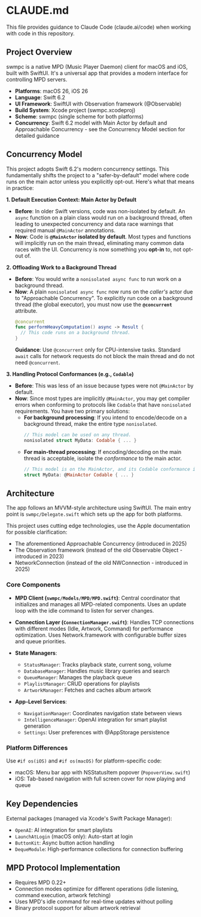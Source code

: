 # CLAUDE.md

This file provides guidance to Claude Code (claude.ai/code) when working with code in this repository.

## Project Overview

swmpc is a native MPD (Music Player Daemon) client for macOS and iOS, built with SwiftUI. It's a universal app that provides a modern interface for controlling MPD servers.

- **Platforms**: macOS 26, iOS 26
- **Language**: Swift 6.2
- **UI Framework**: SwiftUI with Observation framework (@Observable)
- **Build System**: Xcode project (swmpc.xcodeproj)
- **Scheme**: swmpc (single scheme for both platforms)
- **Concurrency**: Swift 6.2 model with Main Actor by default and Approachable Concurrency - see the Concurrency Model section for detailed guidance

## Concurrency Model

This project adopts Swift 6.2's modern concurrency settings. This fundamentally shifts the project to a "safer-by-default" model where code runs on the main actor unless you explicitly opt-out. Here's what that means in practice:

**1. Default Execution Context: Main Actor by Default**

- **Before**: In older Swift versions, code was non-isolated by default. An `async` function on a plain class would run on a background thread, often leading to unexpected concurrency and data race warnings that required manual `@MainActor` annotations.
- **Now**: Code is **`@MainActor` isolated by default**. Most types and functions will implicitly run on the main thread, eliminating many common data races with the UI. Concurrency is now something you **opt-in** to, not opt-out of.

**2. Offloading Work to a Background Thread**

- **Before**: You would write a `nonisolated async func` to run work on a background thread.
- **Now**: A plain `nonisolated async func` now runs on the *caller's* actor due to "Approachable Concurrency". To explicitly run code on a background thread (the global executor), you must now use the **`@concurrent`** attribute.
  ```swift
  @concurrent
  func performHeavyComputation() async -> Result {
    // This code runs on a background thread.
  }
  ```
  **Guidance**: Use `@concurrent` only for CPU-intensive tasks. Standard `await` calls for network requests do not block the main thread and do not need `@concurrent`.

**3. Handling Protocol Conformances (e.g., `Codable`)**

- **Before**: This was less of an issue because types were not `@MainActor` by default.
- **Now**: Since most types are implicitly `@MainActor`, you may get compiler errors when conforming to protocols like `Codable` that have `nonisolated` requirements. You have two primary solutions:
  - **For background processing**: If you intend to encode/decode on a background thread, make the entire type `nonisolated`.
    ```swift
    // This model can be used on any thread.
    nonisolated struct MyData: Codable { ... }
    ```
  - **For main-thread processing**: If encoding/decoding on the main thread is acceptable, isolate the *conformance* to the main actor.
    ```swift
    // This model is on the MainActor, and its Codable conformance is too.
    struct MyData: @MainActor Codable { ... }
    ```

## Architecture

The app follows an MVVM-style architecture using SwiftUI. The main entry point is `swmpc/Delegate.swift` which sets up the app for both platforms.

This project uses cutting edge technologies, use the Apple documentation for possible clarification:
- The aforementioned Approachable Concurrency (introduced in 2025)
- The Observation framework (instead of the old Observable Object - introduced in 2023)
- NetworkConnection (instead of the old NWConnection - introduced in 2025)

### Core Components

- **MPD Client (`swmpc/Models/MPD/MPD.swift`)**: Central coordinator that initializes and manages all MPD-related components. Uses an update loop with the idle command to listen for server changes.

- **Connection Layer (`ConnectionManager.swift`)**: Handles TCP connections with different modes (Idle, Artwork, Command) for performance optimization. Uses Network.framework with configurable buffer sizes and queue priorities.

- **State Managers**:
  - `StatusManager`: Tracks playback state, current song, volume
  - `DatabaseManager`: Handles music library queries and search
  - `QueueManager`: Manages the playback queue
  - `PlaylistManager`: CRUD operations for playlists
  - `ArtworkManager`: Fetches and caches album artwork

- **App-Level Services**:
  - `NavigationManager`: Coordinates navigation state between views
  - `IntelligenceManager`: OpenAI integration for smart playlist generation
  - `Settings`: User preferences with @AppStorage persistence

### Platform Differences

Use `#if os(iOS)` and `#if os(macOS)` for platform-specific code:
- macOS: Menu bar app with NSStatusItem popover (`PopoverView.swift`)
- iOS: Tab-based navigation with full screen cover for now playing and queue

## Key Dependencies

External packages (managed via Xcode's Swift Package Manager):
- `OpenAI`: AI integration for smart playlists
- `LaunchAtLogin` (macOS only): Auto-start at login
- `ButtonKit`: Async button action handling
- `DequeModule`: High-performance collections for connection buffering

## MPD Protocol Implementation

- Requires MPD 0.22+
- Connection modes optimize for different operations (idle listening, command execution, artwork fetching)
- Uses MPD's idle command for real-time updates without polling
- Binary protocol support for album artwork retrieval
